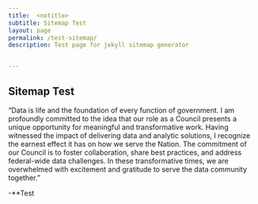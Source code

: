 ```yaml
---
title:  <notitle>
subtitle: Sitemap Test
layout: page
permalink: /test-sitemap/
description: Test page for jekyll sitemap generator


---
```

## Sitemap Test

“Data is life and the foundation of every function of government. I am profoundly committed to the idea that our role as a Council presents a unique opportunity for meaningful and transformative work. Having witnessed the impact of delivering data and analytic solutions, I recognize the earnest effect it has on how we serve the Nation. The commitment of our Council is to foster collaboration, share best practices, and address federal-wide data challenges. In these transformative times, we are overwhelmed with excitement and gratitude to serve the data community together.” 

-**Test
